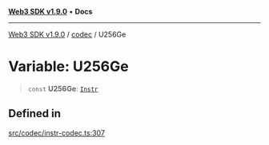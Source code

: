 [**Web3 SDK v1.9.0**](../../../README.md) • **Docs**

***

[Web3 SDK v1.9.0](../../../globals.md) / [codec](../README.md) / U256Ge

# Variable: U256Ge

> `const` **U256Ge**: [`Instr`](../type-aliases/Instr.md)

## Defined in

[src/codec/instr-codec.ts:307](https://github.com/Mystic-Nayy/alephium-web3/blob/ee41f5e0e7d7fb0b155fe62f05b2ac03772895ca/packages/web3/src/codec/instr-codec.ts#L307)
